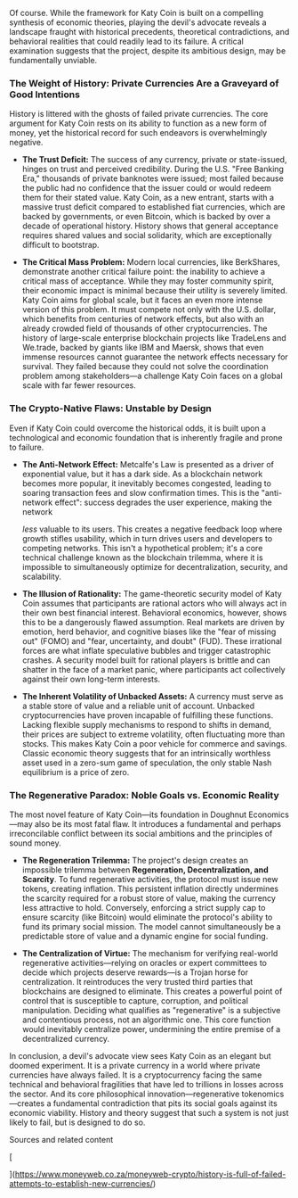Of course. While the framework for Katy Coin is built on a compelling synthesis of economic theories, playing the devil's advocate reveals a landscape fraught with historical precedents, theoretical contradictions, and behavioral realities that could readily lead to its failure. A critical examination suggests that the project, despite its ambitious design, may be fundamentally unviable.

### The Weight of History: Private Currencies Are a Graveyard of Good Intentions

History is littered with the ghosts of failed private currencies. The core argument for Katy Coin rests on its ability to function as a new form of money, yet the historical record for such endeavors is overwhelmingly negative.  

- **The Trust Deficit:** The success of any currency, private or state-issued, hinges on trust and perceived credibility. During the U.S. "Free Banking Era," thousands of private banknotes were issued; most failed because the public had no confidence that the issuer could or would redeem them for their stated value. Katy Coin, as a new entrant, starts with a massive trust deficit compared to established fiat currencies, which are backed by governments, or even Bitcoin, which is backed by over a decade of operational history. History shows that general acceptance requires shared values and social solidarity, which are exceptionally difficult to bootstrap.  
    
- **The Critical Mass Problem:** Modern local currencies, like BerkShares, demonstrate another critical failure point: the inability to achieve a critical mass of acceptance. While they may foster community spirit, their economic impact is minimal because their utility is severely limited. Katy Coin aims for global scale, but it faces an even more intense version of this problem. It must compete not only with the U.S. dollar, which benefits from centuries of network effects, but also with an already crowded field of thousands of other cryptocurrencies. The history of large-scale enterprise blockchain projects like TradeLens and We.trade, backed by giants like IBM and Maersk, shows that even immense resources cannot guarantee the network effects necessary for survival. They failed because they could not solve the coordination problem among stakeholders—a challenge Katy Coin faces on a global scale with far fewer resources.  
    

### The Crypto-Native Flaws: Unstable by Design

Even if Katy Coin could overcome the historical odds, it is built upon a technological and economic foundation that is inherently fragile and prone to failure.

- **The Anti-Network Effect:** Metcalfe's Law is presented as a driver of exponential value, but it has a dark side. As a blockchain network becomes more popular, it inevitably becomes congested, leading to soaring transaction fees and slow confirmation times. This is the "anti-network effect": success degrades the user experience, making the network  
    
    _less_ valuable to its users. This creates a negative feedback loop where growth stifles usability, which in turn drives users and developers to competing networks. This isn't a hypothetical problem; it's a core technical challenge known as the blockchain trilemma, where it is impossible to simultaneously optimize for decentralization, security, and scalability.  
    
- **The Illusion of Rationality:** The game-theoretic security model of Katy Coin assumes that participants are rational actors who will always act in their own best financial interest. Behavioral economics, however, shows this to be a dangerously flawed assumption. Real markets are driven by emotion, herd behavior, and cognitive biases like the "fear of missing out" (FOMO) and "fear, uncertainty, and doubt" (FUD). These irrational forces are what inflate speculative bubbles and trigger catastrophic crashes. A security model built for rational players is brittle and can shatter in the face of a market panic, where participants act collectively against their own long-term interests.  
    
- **The Inherent Volatility of Unbacked Assets:** A currency must serve as a stable store of value and a reliable unit of account. Unbacked cryptocurrencies have proven incapable of fulfilling these functions. Lacking flexible supply mechanisms to respond to shifts in demand, their prices are subject to extreme volatility, often fluctuating more than stocks. This makes Katy Coin a poor vehicle for commerce and savings. Classic economic theory suggests that for an intrinsically worthless asset used in a zero-sum game of speculation, the only stable Nash equilibrium is a price of zero.  
    

### The Regenerative Paradox: Noble Goals vs. Economic Reality

The most novel feature of Katy Coin—its foundation in Doughnut Economics—may also be its most fatal flaw. It introduces a fundamental and perhaps irreconcilable conflict between its social ambitions and the principles of sound money.

- **The Regeneration Trilemma:** The project's design creates an impossible trilemma between **Regeneration, Decentralization, and Scarcity**. To fund regenerative activities, the protocol must issue new tokens, creating inflation. This persistent inflation directly undermines the scarcity required for a robust store of value, making the currency less attractive to hold. Conversely, enforcing a strict supply cap to ensure scarcity (like Bitcoin) would eliminate the protocol's ability to fund its primary social mission. The model cannot simultaneously be a predictable store of value and a dynamic engine for social funding.  
    
- **The Centralization of Virtue:** The mechanism for verifying real-world regenerative activities—relying on oracles or expert committees to decide which projects deserve rewards—is a Trojan horse for centralization. It reintroduces the very trusted third parties that blockchains are designed to eliminate. This creates a powerful point of control that is susceptible to capture, corruption, and political manipulation. Deciding what qualifies as "regenerative" is a subjective and contentious process, not an algorithmic one. This core function would inevitably centralize power, undermining the entire premise of a decentralized currency.  
    

In conclusion, a devil's advocate view sees Katy Coin as an elegant but doomed experiment. It is a private currency in a world where private currencies have always failed. It is a cryptocurrency facing the same technical and behavioral fragilities that have led to trillions in losses across the sector. And its core philosophical innovation—regenerative tokenomics—creates a fundamental contradiction that pits its social goals against its economic viability. History and theory suggest that such a system is not just likely to fail, but is designed to do so.

Sources and related content

[

](https://www.moneyweb.co.za/moneyweb-crypto/history-is-full-of-failed-attempts-to-establish-new-currencies/)